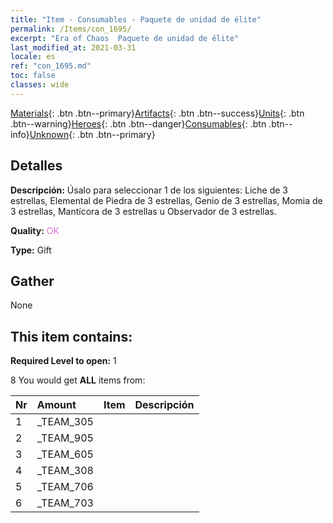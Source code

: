 ```yaml
---
title: "Item - Consumables - Paquete de unidad de élite"
permalink: /Items/con_1695/
excerpt: "Era of Chaos  Paquete de unidad de élite"
last_modified_at: 2021-03-31
locale: es
ref: "con_1695.md"
toc: false
classes: wide
---
```

 [Materials](/es/Items/){: .btn .btn--primary}[Artifacts](/es/Items/Artifacts/){: .btn .btn--success}[Units](/es/Items/Units/){: .btn .btn--warning}[Heroes](/es/Items/Heroes/){: .btn .btn--danger}[Consumables](/es/Items/Consumables/){: .btn .btn--info}[Unknown](/es/Items/Unknown/){: .btn .btn--primary}

## Detalles
 **Descripción:** Úsalo para seleccionar 1 de los siguientes: Liche de 3 estrellas, Elemental de Piedra de 3 estrellas, Genio de 3 estrellas, Momia de 3 estrellas, Mantícora de 3 estrellas u Observador de 3 estrellas.

 **Quality:** <span style="color: #DA70D6">OK</span>

 **Type:** Gift

## Gather

  None

## This item contains:

 **Required Level to open:** 1

 8 You would get **ALL** items  from:

  | Nr | Amount |     Item    | Descripción |
  |:---|:-------|:------------|:-----------:|
  | 1 | _TEAM_305 | 
  | 2 | _TEAM_905 | 
  | 3 | _TEAM_605 | 
  | 4 | _TEAM_308 | 
  | 5 | _TEAM_706 | 
  | 6 | _TEAM_703 | 
